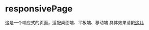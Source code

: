 # responsivePage
这是一个响应式的页面，适配桌面端、平板端、移动端
具体效果请戳[这儿](https://lauraxu3.github.io/responsivePage/src/index.html)
